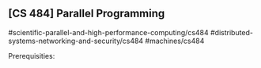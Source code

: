 ## [CS 484] Parallel Programming

#scientific-parallel-and-high-performance-computing/cs484
#distributed-systems-networking-and-security/cs484
#machines/cs484

Prerequisities:
